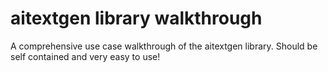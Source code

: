 # aitextgen library walkthrough
A comprehensive use case walkthrough of the aitextgen library. Should be self contained and very easy to use!
